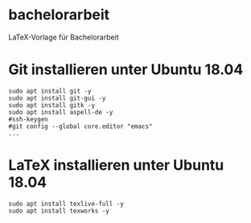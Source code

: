 # bachelorarbeit
LaTeX-Vorlage für Bachelorarbeit

# Git installieren unter Ubuntu 18.04

```
sudo apt install git -y
sudo apt install git-gui -y
sudo apt install gitk -y
sudo apt install aspell-de -y
#ssh-keygen
#git config --global core.editor "emacs"
...
```

# LaTeX installieren unter Ubuntu 18.04

```
sudo apt install texlive-full -y
sudo apt install texworks -y
```
